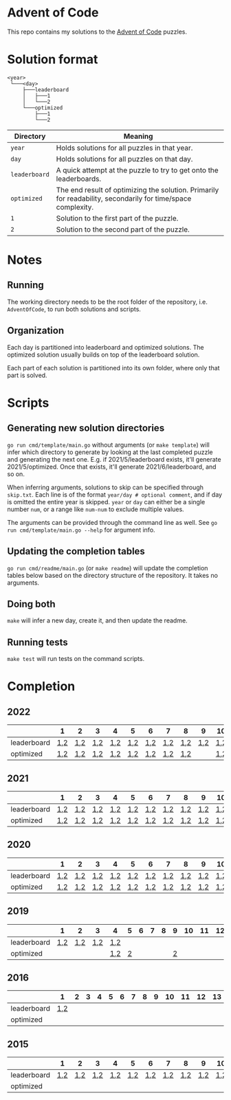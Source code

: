 # Advent of Code

This repo contains my solutions to the [Advent of Code](https://adventofcode.com/) puzzles.

# Solution format

```
<year>
 └───<day>
     ├───leaderboard
     │   ├───1
     │   └───2
     └───optimized
         ├───1
         └───2
```

| Directory     | Meaning                                                                                                      |
|---------------|--------------------------------------------------------------------------------------------------------------|
| `year`        | Holds solutions for all puzzles in that year.                                                                |
| `day`         | Holds solutions for all puzzles on that day.                                                                 |
| `leaderboard` | A quick attempt at the puzzle to try to get onto the leaderboards.                                           |
| `optimized`   | The end result of optimizing the solution. Primarily for readability, secondarily for time/space complexity. |
| `1`           | Solution to the first part of the puzzle.                                                                    |
| `2`           | Solution to the second part of the puzzle.                                                                   |

# Notes

## Running

The working directory needs to be the root folder of the repository, i.e. `AdventOfCode`, to run both solutions and scripts.

## Organization

Each day is partitioned into leaderboard and optimized solutions. The optimized solution usually builds on top of the leaderboard solution.

Each part of each solution is partitioned into its own folder, where only that part is solved.

# Scripts

## Generating new solution directories

`go run cmd/template/main.go` without arguments (or `make template`) will infer which directory to generate by looking at the last completed puzzle and generating the next one.
E.g. if 2021/5/leaderboard exists, it'll generate 2021/5/optimized. Once that exists, it'll generate 2021/6/leaderboard, and so on.

When inferring arguments, solutions to skip can be specified through `skip.txt`.
Each line is of the format `year/day # optional comment`, and if day is omitted the entire year is skipped.
`year` or `day` can either be a single number `num`, or a range like `num-num` to exclude multiple values.

The arguments can be provided through the command line as well. See `go run cmd/template/main.go --help` for argument info.

## Updating the completion tables

`go run cmd/readme/main.go` (or `make readme`) will update the completion tables below based on the directory structure of the repository. It takes no arguments.

## Doing both

`make` will infer a new day, create it, and then update the readme.

## Running tests

`make test` will run tests on the command scripts.

# Completion

## 2022

|             | 1                                                                       | 2                                                                       | 3                                                                       | 4                                                                       | 5                                                                       | 6                                                                       | 7                                                                       | 8                                                                       | 9                                                                       | 10                                                                        | 11                                                                        | 12                                                                        | 13 | 14 | 15 | 16 | 17 | 18 | 19 | 20 | 21 | 22 | 23 | 24 | 25 |
|-------------|-------------------------------------------------------------------------|-------------------------------------------------------------------------|-------------------------------------------------------------------------|-------------------------------------------------------------------------|-------------------------------------------------------------------------|-------------------------------------------------------------------------|-------------------------------------------------------------------------|-------------------------------------------------------------------------|-------------------------------------------------------------------------|---------------------------------------------------------------------------|---------------------------------------------------------------------------|---------------------------------------------------------------------------|----|----|----|----|----|----|----|----|----|----|----|----|----|
| leaderboard | [1](./2022/1/leaderboard/1/main.go),[2](./2022/1/leaderboard/2/main.go) | [1](./2022/2/leaderboard/1/main.go),[2](./2022/2/leaderboard/2/main.go) | [1](./2022/3/leaderboard/1/main.go),[2](./2022/3/leaderboard/2/main.go) | [1](./2022/4/leaderboard/1/main.go),[2](./2022/4/leaderboard/2/main.go) | [1](./2022/5/leaderboard/1/main.go),[2](./2022/5/leaderboard/2/main.go) | [1](./2022/6/leaderboard/1/main.go),[2](./2022/6/leaderboard/2/main.go) | [1](./2022/7/leaderboard/1/main.go),[2](./2022/7/leaderboard/2/main.go) | [1](./2022/8/leaderboard/1/main.go),[2](./2022/8/leaderboard/2/main.go) | [1](./2022/9/leaderboard/1/main.go),[2](./2022/9/leaderboard/2/main.go) | [1](./2022/10/leaderboard/1/main.go),[2](./2022/10/leaderboard/2/main.go) | [1](./2022/11/leaderboard/1/main.go),[2](./2022/11/leaderboard/2/main.go) | [1](./2022/12/leaderboard/1/main.go),[2](./2022/12/leaderboard/2/main.go) |    |    |    |    |    |    |    |    |    |    |    |    |    |
| optimized   | [1](./2022/1/optimized/1/main.go),[2](./2022/1/optimized/2/main.go)     | [1](./2022/2/optimized/1/main.go),[2](./2022/2/optimized/2/main.go)     | [1](./2022/3/optimized/1/main.go),[2](./2022/3/optimized/2/main.go)     | [1](./2022/4/optimized/1/main.go),[2](./2022/4/optimized/2/main.go)     | [1](./2022/5/optimized/1/main.go),[2](./2022/5/optimized/2/main.go)     | [1](./2022/6/optimized/1/main.go),[2](./2022/6/optimized/2/main.go)     | [1](./2022/7/optimized/1/main.go),[2](./2022/7/optimized/2/main.go)     | [1](./2022/8/optimized/1/main.go),[2](./2022/8/optimized/2/main.go)     |                                                                         | [1](./2022/10/optimized/1/main.go),[2](./2022/10/optimized/2/main.go)     | [1](./2022/11/optimized/1/main.go),[2](./2022/11/optimized/2/main.go)     |                                                                           |    |    |    |    |    |    |    |    |    |    |    |    |    |

## 2021

|             | 1                                                                       | 2                                                                       | 3                                                                       | 4                                                                       | 5                                                                       | 6                                                                       | 7                                                                       | 8                                                                       | 9                                                                       | 10                                                                        | 11                                                                        | 12                                                                        | 13                                                                        | 14                                                                        | 15                                                                        | 16                                                                        | 17                                                                        | 18                                                                        | 19                                                                        | 20                                                                        | 21                                                                        | 22                                                                        | 23                                                                        | 24                                                                        | 25                                   |
|-------------|-------------------------------------------------------------------------|-------------------------------------------------------------------------|-------------------------------------------------------------------------|-------------------------------------------------------------------------|-------------------------------------------------------------------------|-------------------------------------------------------------------------|-------------------------------------------------------------------------|-------------------------------------------------------------------------|-------------------------------------------------------------------------|---------------------------------------------------------------------------|---------------------------------------------------------------------------|---------------------------------------------------------------------------|---------------------------------------------------------------------------|---------------------------------------------------------------------------|---------------------------------------------------------------------------|---------------------------------------------------------------------------|---------------------------------------------------------------------------|---------------------------------------------------------------------------|---------------------------------------------------------------------------|---------------------------------------------------------------------------|---------------------------------------------------------------------------|---------------------------------------------------------------------------|---------------------------------------------------------------------------|---------------------------------------------------------------------------|--------------------------------------|
| leaderboard | [1](./2021/1/leaderboard/1/main.go),[2](./2021/1/leaderboard/2/main.go) | [1](./2021/2/leaderboard/1/main.go),[2](./2021/2/leaderboard/2/main.go) | [1](./2021/3/leaderboard/1/main.go),[2](./2021/3/leaderboard/2/main.go) | [1](./2021/4/leaderboard/1/main.go),[2](./2021/4/leaderboard/2/main.go) | [1](./2021/5/leaderboard/1/main.go),[2](./2021/5/leaderboard/2/main.go) | [1](./2021/6/leaderboard/1/main.go),[2](./2021/6/leaderboard/2/main.go) | [1](./2021/7/leaderboard/1/main.go),[2](./2021/7/leaderboard/2/main.go) | [1](./2021/8/leaderboard/1/main.go),[2](./2021/8/leaderboard/2/main.go) | [1](./2021/9/leaderboard/1/main.go),[2](./2021/9/leaderboard/2/main.go) | [1](./2021/10/leaderboard/1/main.go),[2](./2021/10/leaderboard/2/main.go) | [1](./2021/11/leaderboard/1/main.go),[2](./2021/11/leaderboard/2/main.go) | [1](./2021/12/leaderboard/1/main.go),[2](./2021/12/leaderboard/2/main.go) | [1](./2021/13/leaderboard/1/main.go),[2](./2021/13/leaderboard/2/main.go) | [1](./2021/14/leaderboard/1/main.go),[2](./2021/14/leaderboard/2/main.go) | [1](./2021/15/leaderboard/1/main.go),[2](./2021/15/leaderboard/2/main.go) | [1](./2021/16/leaderboard/1/main.go),[2](./2021/16/leaderboard/2/main.go) | [1](./2021/17/leaderboard/1/main.go),[2](./2021/17/leaderboard/2/main.go) | [1](./2021/18/leaderboard/1/main.go),[2](./2021/18/leaderboard/2/main.go) | [1](./2021/19/leaderboard/1/main.go),[2](./2021/19/leaderboard/2/main.go) | [1](./2021/20/leaderboard/1/main.go),[2](./2021/20/leaderboard/2/main.go) | [1](./2021/21/leaderboard/1/main.go),[2](./2021/21/leaderboard/2/main.go) | [1](./2021/22/leaderboard/1/main.go),[2](./2021/22/leaderboard/2/main.go) | [1](./2021/23/leaderboard/1/main.go),[2](./2021/23/leaderboard/2/main.go) | [1](./2021/24/leaderboard/1/main.go),[2](./2021/24/leaderboard/2/main.go) | [1](./2021/25/leaderboard/1/main.go) |
| optimized   | [1](./2021/1/optimized/1/main.go),[2](./2021/1/optimized/2/main.go)     | [1](./2021/2/optimized/1/main.go),[2](./2021/2/optimized/2/main.go)     | [1](./2021/3/optimized/1/main.go),[2](./2021/3/optimized/2/main.go)     | [1](./2021/4/optimized/1/main.go),[2](./2021/4/optimized/2/main.go)     | [1](./2021/5/optimized/1/main.go),[2](./2021/5/optimized/2/main.go)     | [1](./2021/6/optimized/1/main.go),[2](./2021/6/optimized/2/main.go)     | [1](./2021/7/optimized/1/main.go),[2](./2021/7/optimized/2/main.go)     | [1](./2021/8/optimized/1/main.go),[2](./2021/8/optimized/2/main.go)     | [1](./2021/9/optimized/1/main.go),[2](./2021/9/optimized/2/main.go)     | [1](./2021/10/optimized/1/main.go),[2](./2021/10/optimized/2/main.go)     | [1](./2021/11/optimized/1/main.go),[2](./2021/11/optimized/2/main.go)     | [1](./2021/12/optimized/1/main.go),[2](./2021/12/optimized/2/main.go)     | [1](./2021/13/optimized/1/main.go),[2](./2021/13/optimized/2/main.go)     | [1](./2021/14/optimized/1/main.go),[2](./2021/14/optimized/2/main.go)     |                                                                           | [1](./2021/16/optimized/1/main.go),[2](./2021/16/optimized/2/main.go)     | [1](./2021/17/optimized/1/main.go),[2](./2021/17/optimized/2/main.go)     |                                                                           |                                                                           |                                                                           |                                                                           |                                                                           |                                                                           | [1](./2021/24/optimized/1/main.go),[2](./2021/24/optimized/2/main.go)     | [1](./2021/25/optimized/1/main.go)   |

## 2020

|             | 1                                                                       | 2                                                                       | 3                                                                       | 4                                                                       | 5                                                                       | 6                                                                       | 7                                                                       | 8                                                                       | 9                                                                       | 10                                                                        | 11                                                                        | 12                                                                        | 13                                                                        | 14                                                                        | 15                                                                        | 16                                                                        | 17                                                                        | 18                                                                        | 19                                                                        | 20                                                                        | 21                                                                        | 22                                                                        | 23                                                                        | 24                                                                        | 25                                   |
|-------------|-------------------------------------------------------------------------|-------------------------------------------------------------------------|-------------------------------------------------------------------------|-------------------------------------------------------------------------|-------------------------------------------------------------------------|-------------------------------------------------------------------------|-------------------------------------------------------------------------|-------------------------------------------------------------------------|-------------------------------------------------------------------------|---------------------------------------------------------------------------|---------------------------------------------------------------------------|---------------------------------------------------------------------------|---------------------------------------------------------------------------|---------------------------------------------------------------------------|---------------------------------------------------------------------------|---------------------------------------------------------------------------|---------------------------------------------------------------------------|---------------------------------------------------------------------------|---------------------------------------------------------------------------|---------------------------------------------------------------------------|---------------------------------------------------------------------------|---------------------------------------------------------------------------|---------------------------------------------------------------------------|---------------------------------------------------------------------------|--------------------------------------|
| leaderboard | [1](./2020/1/leaderboard/1/main.go),[2](./2020/1/leaderboard/2/main.go) | [1](./2020/2/leaderboard/1/main.go),[2](./2020/2/leaderboard/2/main.go) | [1](./2020/3/leaderboard/1/main.go),[2](./2020/3/leaderboard/2/main.go) | [1](./2020/4/leaderboard/1/main.go),[2](./2020/4/leaderboard/2/main.go) | [1](./2020/5/leaderboard/1/main.go),[2](./2020/5/leaderboard/2/main.go) | [1](./2020/6/leaderboard/1/main.go),[2](./2020/6/leaderboard/2/main.go) | [1](./2020/7/leaderboard/1/main.go),[2](./2020/7/leaderboard/2/main.go) | [1](./2020/8/leaderboard/1/main.go),[2](./2020/8/leaderboard/2/main.go) | [1](./2020/9/leaderboard/1/main.go),[2](./2020/9/leaderboard/2/main.go) | [1](./2020/10/leaderboard/1/main.go),[2](./2020/10/leaderboard/2/main.go) | [1](./2020/11/leaderboard/1/main.go),[2](./2020/11/leaderboard/2/main.go) | [1](./2020/12/leaderboard/1/main.go),[2](./2020/12/leaderboard/2/main.go) | [1](./2020/13/leaderboard/1/main.go),[2](./2020/13/leaderboard/2/main.go) | [1](./2020/14/leaderboard/1/main.go),[2](./2020/14/leaderboard/2/main.go) | [1](./2020/15/leaderboard/1/main.go),[2](./2020/15/leaderboard/2/main.go) | [1](./2020/16/leaderboard/1/main.go),[2](./2020/16/leaderboard/2/main.go) | [1](./2020/17/leaderboard/1/main.go),[2](./2020/17/leaderboard/2/main.go) | [1](./2020/18/leaderboard/1/main.go),[2](./2020/18/leaderboard/2/main.go) | [1](./2020/19/leaderboard/1/main.go),[2](./2020/19/leaderboard/2/main.go) | [1](./2020/20/leaderboard/1/main.go),[2](./2020/20/leaderboard/2/main.go) | [1](./2020/21/leaderboard/1/main.go),[2](./2020/21/leaderboard/2/main.go) | [1](./2020/22/leaderboard/1/main.go),[2](./2020/22/leaderboard/2/main.go) | [1](./2020/23/leaderboard/1/main.go),[2](./2020/23/leaderboard/2/main.go) | [1](./2020/24/leaderboard/1/main.go),[2](./2020/24/leaderboard/2/main.go) | [1](./2020/25/leaderboard/1/main.go) |
| optimized   | [1](./2020/1/optimized/1/main.go),[2](./2020/1/optimized/2/main.go)     | [1](./2020/2/optimized/1/main.go),[2](./2020/2/optimized/2/main.go)     | [1](./2020/3/optimized/1/main.go),[2](./2020/3/optimized/2/main.go)     | [1](./2020/4/optimized/1/main.go),[2](./2020/4/optimized/2/main.go)     | [1](./2020/5/optimized/1/main.go),[2](./2020/5/optimized/2/main.go)     | [1](./2020/6/optimized/1/main.go),[2](./2020/6/optimized/2/main.go)     | [1](./2020/7/optimized/1/main.go),[2](./2020/7/optimized/2/main.go)     | [1](./2020/8/optimized/1/main.go),[2](./2020/8/optimized/2/main.go)     | [1](./2020/9/optimized/1/main.go),[2](./2020/9/optimized/2/main.go)     | [1](./2020/10/optimized/1/main.go),[2](./2020/10/optimized/2/main.go)     | [1](./2020/11/optimized/1/main.go),[2](./2020/11/optimized/2/main.go)     | [1](./2020/12/optimized/1/main.go),[2](./2020/12/optimized/2/main.go)     | [1](./2020/13/optimized/1/main.go),[2](./2020/13/optimized/2/main.go)     |                                                                           |                                                                           | [1](./2020/16/optimized/1/main.go),[2](./2020/16/optimized/2/main.go)     | [1](./2020/17/optimized/1/main.go)                                        | [1](./2020/18/optimized/1/main.go)                                        |                                                                           |                                                                           |                                                                           |                                                                           | [1](./2020/23/optimized/1/main.go),[2](./2020/23/optimized/2/main.go)     |                                                                           | [1](./2020/25/optimized/1/main.go)   |

## 2019

|             | 1                                                                       | 2                                                                       | 3                                                                       | 4                                                                       | 5                                 | 6 | 7 | 8 | 9                                 | 10 | 11 | 12 | 13                                 | 14 | 15 | 16 | 17 | 18 | 19 | 20 | 21 | 22 | 23 | 24 | 25 |
|-------------|-------------------------------------------------------------------------|-------------------------------------------------------------------------|-------------------------------------------------------------------------|-------------------------------------------------------------------------|-----------------------------------|---|---|---|-----------------------------------|----|----|----|------------------------------------|----|----|----|----|----|----|----|----|----|----|----|----|
| leaderboard | [1](./2019/1/leaderboard/1/main.go),[2](./2019/1/leaderboard/2/main.go) | [1](./2019/2/leaderboard/1/main.go),[2](./2019/2/leaderboard/2/main.go) | [1](./2019/3/leaderboard/1/main.go),[2](./2019/3/leaderboard/2/main.go) | [1](./2019/4/leaderboard/1/main.go),[2](./2019/4/leaderboard/2/main.go) |                                   |   |   |   |                                   |    |    |    |                                    |    |    |    |    |    |    |    |    |    |    |    |    |
| optimized   |                                                                         |                                                                         |                                                                         | [1](./2019/4/optimized/1/main.go),[2](./2019/4/optimized/2/main.go)     | [2](./2019/5/optimized/2/main.go) |   |   |   | [2](./2019/9/optimized/2/main.go) |    |    |    | [2](./2019/13/optimized/2/main.go) |    |    |    |    |    |    |    |    |    |    |    |    |

## 2016

|             | 1                                                                       | 2 | 3 | 4 | 5 | 6 | 7 | 8 | 9 | 10 | 11 | 12 | 13 | 14 | 15 | 16 | 17 | 18 | 19 | 20 | 21 | 22 | 23 | 24 | 25 |
|-------------|-------------------------------------------------------------------------|---|---|---|---|---|---|---|---|----|----|----|----|----|----|----|----|----|----|----|----|----|----|----|----|
| leaderboard | [1](./2016/1/leaderboard/1/main.go),[2](./2016/1/leaderboard/2/main.go) |   |   |   |   |   |   |   |   |    |    |    |    |    |    |    |    |    |    |    |    |    |    |    |    |
| optimized   |                                                                         |   |   |   |   |   |   |   |   |    |    |    |    |    |    |    |    |    |    |    |    |    |    |    |    |

## 2015

|             | 1                                                                       | 2                                                                       | 3                                                                       | 4                                                                       | 5                                                                       | 6                                                                       | 7                                                                       | 8                                                                       | 9                                                                       | 10                                                                        | 11                                                                        | 12                                                                        | 13                                                                        | 14                                                                        | 15                                                                        | 16                                                                        | 17                                                                        | 18                                                                        | 19                                                                        | 20                                                                        | 21 | 22 | 23 | 24 | 25 |
|-------------|-------------------------------------------------------------------------|-------------------------------------------------------------------------|-------------------------------------------------------------------------|-------------------------------------------------------------------------|-------------------------------------------------------------------------|-------------------------------------------------------------------------|-------------------------------------------------------------------------|-------------------------------------------------------------------------|-------------------------------------------------------------------------|---------------------------------------------------------------------------|---------------------------------------------------------------------------|---------------------------------------------------------------------------|---------------------------------------------------------------------------|---------------------------------------------------------------------------|---------------------------------------------------------------------------|---------------------------------------------------------------------------|---------------------------------------------------------------------------|---------------------------------------------------------------------------|---------------------------------------------------------------------------|---------------------------------------------------------------------------|----|----|----|----|----|
| leaderboard | [1](./2015/1/leaderboard/1/main.go),[2](./2015/1/leaderboard/2/main.go) | [1](./2015/2/leaderboard/1/main.go),[2](./2015/2/leaderboard/2/main.go) | [1](./2015/3/leaderboard/1/main.go),[2](./2015/3/leaderboard/2/main.go) | [1](./2015/4/leaderboard/1/main.go),[2](./2015/4/leaderboard/2/main.go) | [1](./2015/5/leaderboard/1/main.go),[2](./2015/5/leaderboard/2/main.go) | [1](./2015/6/leaderboard/1/main.go),[2](./2015/6/leaderboard/2/main.go) | [1](./2015/7/leaderboard/1/main.go),[2](./2015/7/leaderboard/2/main.go) | [1](./2015/8/leaderboard/1/main.go),[2](./2015/8/leaderboard/2/main.go) | [1](./2015/9/leaderboard/1/main.go),[2](./2015/9/leaderboard/2/main.go) | [1](./2015/10/leaderboard/1/main.go),[2](./2015/10/leaderboard/2/main.go) | [1](./2015/11/leaderboard/1/main.go),[2](./2015/11/leaderboard/2/main.go) | [1](./2015/12/leaderboard/1/main.go),[2](./2015/12/leaderboard/2/main.go) | [1](./2015/13/leaderboard/1/main.go),[2](./2015/13/leaderboard/2/main.go) | [1](./2015/14/leaderboard/1/main.go),[2](./2015/14/leaderboard/2/main.go) | [1](./2015/15/leaderboard/1/main.go),[2](./2015/15/leaderboard/2/main.go) | [1](./2015/16/leaderboard/1/main.go),[2](./2015/16/leaderboard/2/main.go) | [1](./2015/17/leaderboard/1/main.go),[2](./2015/17/leaderboard/2/main.go) | [1](./2015/18/leaderboard/1/main.go),[2](./2015/18/leaderboard/2/main.go) | [1](./2015/19/leaderboard/1/main.go),[2](./2015/19/leaderboard/2/main.go) | [1](./2015/20/leaderboard/1/main.go),[2](./2015/20/leaderboard/2/main.go) |    |    |    |    |    |
| optimized   |                                                                         |                                                                         |                                                                         |                                                                         |                                                                         |                                                                         |                                                                         |                                                                         |                                                                         |                                                                           |                                                                           |                                                                           |                                                                           |                                                                           |                                                                           |                                                                           |                                                                           |                                                                           |                                                                           |                                                                           |    |    |    |    |    |
